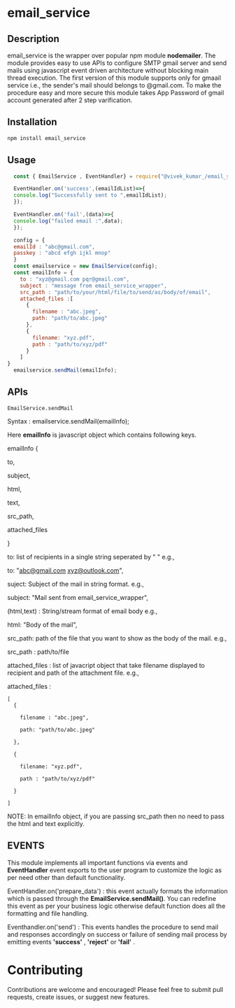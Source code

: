 # email_service
## Description
email_service is the wrapper over popular npm module __nodemailer__. The module provides easy to use APIs to configure SMTP gmail server and send mails using javascript event driven architecture without blocking main thread execution. The first version of this module supports only for gmaail service i.e., the sender's mail should belongs to @gmail.com. To make the procedure easy and more secure this module takes App Password of gmail account generated after 2 step varification.  

## Installation
```bash
npm install email_service
```
## Usage
``` javascript
  const { EmailService , EventHandler} = require("@vivek_kumar_/email_service_wrapper");

  EventHandler.on('success',(emailIdList)=>{
  console.log("Successfully sent to ",emailIdList);
  });

  EventHandler.on('fail',(data)=>{
  console.log("failed email :",data);
  });

  config = {
  emailId : "abc@gmail.com",
  passkey : "abcd efgh ijkl mnop"
  }
  const emailservice = new EmailService(config);
  const emailInfo = {
    to : "xyz@gmail.com pqr@gmail.com",
    subject : "message from email_service_wrapper",
    src_path : "path/to/your/html/file/to/send/as/body/of/email",
    attached_files :[
      {
        filename : "abc.jpeg",
        path: "path/to/abc.jpeg"
      },
      {
        filename: "xyz.pdf",
        path : "path/to/xyz/pdf"
      }
    ]
}
  emailservice.sendMail(emailInfo);

```

## APIs
`EmailService.sendMail`

Syntax : emailservice.sendMail(emailInfo);


Here __emailInfo__ is javascript object which contains following keys.


emailInfo {


  to,

  
  subject,

  
  html,

  
  text,

  
  src_path,

  
  attached_files

  
}


to: list of recipients in a single string seperated by " " e.g., 


to:  "abc@gmail.com xyz@outlook.com",


suject: Subject of the mail in string format. e.g., 


subject: "Mail sent from email_service_wrapper",

(html,text) : String/stream format of email body e.g.,

html: "Body of the mail",


src_path: path of the file that you want to show as the body of the mail. e.g.,

src_path : path/to/file


attached_files : list of javacript object that take filename displayed to recipient and path of the attachment file. e.g.,

attached_files :



    
    [
      {
        
        filename : "abc.jpeg",
        
        path: "path/to/abc.jpeg"
        
      },
      
      {
      
        filename: "xyz.pdf",
        
        path : "path/to/xyz/pdf"
        
      }
      
    ]
    

NOTE: In emailInfo object, if you are passing src_path then no need to pass the html and text explicitly.

## EVENTS
This module implements all important functions via events and __EventHandler__ event exports to the user program to customize the logic as per need other than default functionality.

EventHandler.on('prepare_data') : this event actually formats the information which is passed through the __EmailService.sendMail()__. You can redefine this event as per your business logic otherwise default function does all the formatting and file handling.

Eventhandler.on('send') : This events handles the procedure to send mail and responses accordingly on success or failure of sending mail process by emitting events __'success'__ , __'reject'__ or __'fail'__ .

# Contributing
Contributions are welcome and encouraged! Please feel free to submit pull requests, create issues, or suggest new features.
